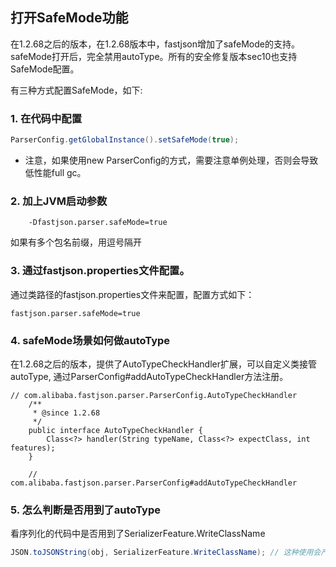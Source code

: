 ## 打开SafeMode功能
在1.2.68之后的版本，在1.2.68版本中，fastjson增加了safeMode的支持。safeMode打开后，完全禁用autoType。所有的安全修复版本sec10也支持SafeMode配置。

有三种方式配置SafeMode，如下:<br/>
### 1. 在代码中配置
```java
ParserConfig.getGlobalInstance().setSafeMode(true); 
```
* 注意，如果使用new ParserConfig的方式，需要注意单例处理，否则会导致低性能full gc。


### 2. 加上JVM启动参数
```script
    -Dfastjson.parser.safeMode=true 
```
如果有多个包名前缀，用逗号隔开

### 3. 通过fastjson.properties文件配置。
通过类路径的fastjson.properties文件来配置，配置方式如下：
```
fastjson.parser.safeMode=true
```

### 4. safeMode场景如何做autoType
在1.2.68之后的版本，提供了AutoTypeCheckHandler扩展，可以自定义类接管autoType, 通过ParserConfig#addAutoTypeCheckHandler方法注册。

```
// com.alibaba.fastjson.parser.ParserConfig.AutoTypeCheckHandler
    /**
     * @since 1.2.68
     */
    public interface AutoTypeCheckHandler {
        Class<?> handler(String typeName, Class<?> expectClass, int features);
    }

    // com.alibaba.fastjson.parser.ParserConfig#addAutoTypeCheckHandler
```

### 5. 怎么判断是否用到了autoType
看序列化的代码中是否用到了SerializerFeature.WriteClassName
```java
JSON.toJSONString(obj, SerializerFeature.WriteClassName); // 这种使用会产生@type
```

